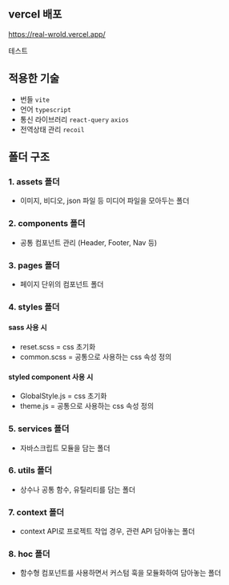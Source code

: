 ## vercel 배포

https://real-wrold.vercel.app/

테스트
## 적용한 기술

- 번들 `vite`
- 언어 `typescript`
- 통신 라이브러리 `react-query` `axios`
- 전역상태 관리 `recoil`

## 폴더 구조

### 1. assets 폴더

- 이미지, 비디오, json 파일 등 미디어 파일을 모아두는 폴더

### 2. components 폴더

- 공통 컴포넌트 관리 (Header, Footer, Nav 등)

### 3. pages 폴더

- 페이지 단위의 컴포넌트 폴더

### 4. styles 폴더

#### sass 사용 시

- reset.scss = css 초기화
- common.scss = 공통으로 사용하는 css 속성 정의

#### styled component 사용 시

- GlobalStyle.js = css 초기화
- theme.js = 공통으로 사용하는 css 속성 정의

### 5. services 폴더

- 자바스크립트 모듈을 담는 폴더

### 6. utils 폴더

- 상수나 공통 함수, 유틸리티를 담는 폴더

### 7. context 폴더

- context API로 프로젝트 작업 경우, 관련 API 담아놓는 폴더

### 8. hoc 폴더

- 함수형 컴포넌트를 사용하면서 커스텀 훅을 모듈화하여 담아놓는 폴더

